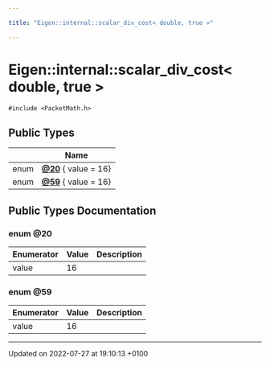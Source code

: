 ```yaml
---

title: "Eigen::internal::scalar_div_cost< double, true >"

---
```


# Eigen::internal::scalar_div_cost< double, true >






`#include <PacketMath.h>`

## Public Types

|                | Name           |
| -------------- | -------------- |
| enum| **[@20](http://example.org/classes/structeigen_1_1internal_1_1scalar__div__cost_3_01double_00_01true_01_4/#enum-@20)** { value = 16} |
| enum| **[@59](http://example.org/classes/structeigen_1_1internal_1_1scalar__div__cost_3_01double_00_01true_01_4/#enum-@59)** { value = 16} |

## Public Types Documentation

### enum @20

| Enumerator | Value | Description |
| ---------- | ----- | ----------- |
| value | 16|   |




### enum @59

| Enumerator | Value | Description |
| ---------- | ----- | ----------- |
| value | 16|   |




-------------------------------

Updated on 2022-07-27 at 19:10:13 +0100